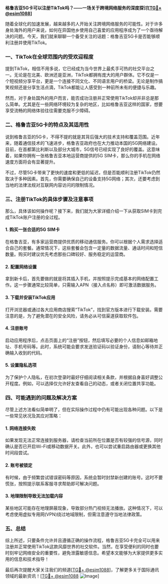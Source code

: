 **格鲁吉亚5G卡可以注册TikTok吗？——一场关于跨境网络服务的深度探讨[[TG💪+ @esim1088](https://t.me/s/esim1088)]**

随着全球化的加速发展，越来越多的人开始关注跨境网络服务的可能性。对于许多身处海外的用户来说，如何在异国他乡使用自己喜爱的应用程序成为了一个亟待解决的问题。今天，我们就来聊聊一个备受关注的话题：格鲁吉亚5G卡是否能够顺利注册并使用TikTok。

### 一、TikTok在全球范围内的受欢迎程度

提到TikTok，相信不用多说，它已经成为当今世界上最炙手可热的社交平台之一。无论是在北美、欧洲还是亚洲，TikTok都拥有庞大的用户群体。它不仅是一个短视频分享平台，更是一个连接不同文化、不同语言用户的桥梁。无论是制作搞笑视频还是分享生活点滴，TikTok都能让人感受到一种前所未有的便捷与乐趣。

然而，对于身处国外的用户而言，能否成功注册并正常使用TikTok却并非总是那么简单。尤其是在一些网络环境较为复杂的地区，比如格鲁吉亚这样的国家，想要享受流畅的网络体验往往需要克服不少障碍。

### 二、格鲁吉亚5G卡的特点及其适用性

说到格鲁吉亚的5G卡，不得不提的就是其背后强大的技术支持和覆盖范围。近年来，随着通信技术的飞速进步，格鲁吉亚政府也在大力推动本国的5G网络建设。目前，在首都第比利斯以及部分大城市，5G信号已经实现了良好的覆盖。这意味着，如果你拥有一张格鲁吉亚本地运营商提供的5G SIM卡，那么你的手机在网络速度方面将会有显著提升。

不过，尽管5G卡带来了更快的速度和更低的延迟，但是否能顺利注册TikTok仍然取决于多种因素。首先，你需要确保自己的设备支持5G网络；其次，还要考虑到当地的法律法规对互联网内容访问的限制情况。

### 三、注册TikTok的具体步骤及注意事项

那么，具体该如何操作呢？接下来，我们就为大家详细介绍一下从获取SIM卡到完成TikTok账户注册的全过程。

#### 1. 购买一张合适的5G SIM卡
在格鲁吉亚，有多家运营商提供优质的移动通信服务。你可以根据个人需求选择适合自己的套餐。通常情况下，这些套餐会包含一定量的数据流量、通话时间和短信数量。购买时建议优先考虑那些口碑较好、服务稳定的运营商。

#### 2. 配置网络设置
拿到新卡后，首先要做的就是将其插入手机，并按照提示完成基本的网络配置工作。这一步骤通常比较简单，只需输入APN（接入点名称）即可激活数据服务。

#### 3. 下载并安装TikTok应用
打开浏览器或通过各大应用商店搜索“TikTok”，找到官方版本进行下载安装。需要注意的是，为了避免潜在的安全风险，请务必从可信渠道获取软件包。

#### 4. 注册账号
启动应用程序后，点击页面上的“注册”按钮，然后填写必要的个人信息如邮箱地址、手机号码等。此时，系统可能会要求发送验证码以验证身份，请耐心等待并正确输入收到的代码。

#### 5. 设置隐私选项
为了保护个人隐私，在初次登录时最好仔细阅读相关条款，并根据自身喜好调整公开程度。例如，可以选择仅允许好友查看自己的动态，或者关闭位置共享功能。

### 四、可能遇到的问题及解决方案

尽管上述方法看似简单明了，但在实际操作过程中仍有可能出现各种问题。以下是一些常见状况及其应对策略：

#### 1. 网络连接失败
如果发现无法正常连接到服务器，请检查当前所在位置是否有较强的信号源，同时确认是否已开启Wi-Fi或移动数据开关。此外，也可以尝试重启路由器或更换其他时间段尝试。

#### 2. 账号被锁定
有时候，由于频繁尝试错误密码等原因，系统会暂时封禁新创建的账号。这时不要慌张，按照提示联系客服寻求帮助即可解决问题。

#### 3. 地理限制导致无法加载内容
某些地区可能存在地理屏蔽现象，导致部分热门视频无法播放。这种情况下，可以考虑使用虚拟专用网(VPN)绕过地域限制，但需注意遵守当地法律政策。

### 五、总结

综上所述，只要条件允许并且遵循正确的操作流程，格鲁吉亚5G卡完全可以用来注册并正常使用TikTok这款风靡世界的社交软件。当然，在享受便利的同时也要时刻牢记网络安全的重要性，避免泄露敏感信息。希望本文能够为大家提供更多实用的信息和技术指导！

最后再次提醒大家关注我们的频道[[TG💪+ @esim1088](https://t.me/s/esim1088)]，了解更多关于国际通讯领域的最新资讯！[[TG💪+ @esim1088](https://t.me/s/esim1088) ![Image](https://i.postimg.cc/4NQfJmqS/Snipaste-2025-05-13-00-14-12.png)]